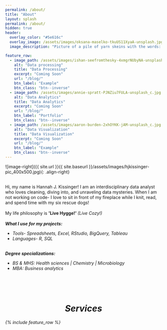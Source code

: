 ```yaml
---
permalink: /about/
title: "About"
layout: splash
permalink: /about/
hidden: true
header:
  overlay_color: "#5e616c"
  overlay_image: /assets/images/oksana-maselko-tkuUS11XyaA-unsplash.jpg
  image_description: "Picture of a pile of yarn skeins with the words: Data driven solutions, hand crafted insights." 

feature_row:
  - image_path: /assets/images/ishan-seefromthesky-4xmgrNUbyNA-unsplash_c.jpg
    alt: "Data processing"
    title: "Data Processing"
    excerpt: "Coming Soon"
    url: "/blog/"
    btn_label: "Example" 
    btn_class: "btn--inverse"
  - image_path: /assets/images/annie-spratt-PJNZiu7FULA-unsplash_c.jpg
    alt: "Data Analytics"
    title: "Data Analytics"
    excerpt: "Coming Soon"
    url: "/blog/"
    btn_label: "Portfolio" 
    btn_class: "btn--inverse"
  - image_path: /assets/images/aaron-burden-2xhOYKK-jAM-unsplash_c.jpg
    alt: "Data Visualization"
    title: "Data Visualization"
    excerpt: "Coming Soon"
    url: "/blog/"
    btn_label: "Example" 
    btn_class: "btn--inverse"
---
```


![image-right]({{ site.url }}{{ site.baseurl }}/assets/images/hjkissinger-pic_400x500.jpg){: .align-right}

<p><br>Hi, my name is Hannah J. Kissinger! I am an interdisciplinary data analyst who loves cleaning, diving into, and unraveling data mysteries. When I am not working on code- I love to sit in front of my fireplace while I knit, read, and spend time with my six rescue dogs!<br> 
<br>My life philosophy is <strong>'Live Hygge!' </strong><em>(Live Cozy!)<em><br>
<br><em><strong>What I use for my projects:</strong></em></p>
<ul>
  <li>Tools- Spreadsheets, Excel, RStudio, BigQuery, Tableau</li>
  <li>Languages- R, SQL</li>
</ul>
<p><br><em><strong>Degree specializations:</strong></em></p>
<ul>
  <li>BS & MHS: Health sciences | Chemistry | Microbiology</li>
  <li>MBA: Business analytics</li>
</ul>
<br><br><br>

<h1 style="text-align: center;">Services</h1>
{% include feature_row %}

